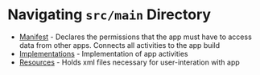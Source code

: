 # Navigating `src/main` Directory
+ [Manifest](AndroidManifest.xml) - Declares the permissions that the app must have to access data from other apps. Connects all activities to the app build
+ [Implementations](java/com/example/project1) - Implementation of app activities
+ [Resources](res) - Holds xml files necessary for user-interation with app
